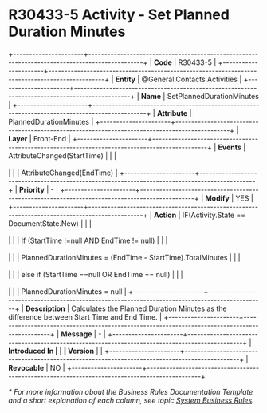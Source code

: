 ﻿---
erp.type: front-end-business-rule
erp.entity: General.Contacts.Activities
---

# R30433-5 Activity - Set Planned Duration Minutes
+----------------------+-----------------------------------------------------------------------------------------------+
| **Code**             | R30433-5                                                                                      |
+----------------------+-----------------------------------------------------------------------------------------------+
| **Entity**           | @General.Contacts.Activities                                                                  |
+----------------------+-----------------------------------------------------------------------------------------------+
| **Name**             | SetPlannedDurationMinutes                                                                     |
+----------------------+-----------------------------------------------------------------------------------------------+
| **Attribute**        | PlannedDurationMinutes                                                                        |
+----------------------+-----------------------------------------------------------------------------------------------+
| **Layer**            | Front-End                                                                                     |
+----------------------+-----------------------------------------------------------------------------------------------+
| **Events**           | AttributeChanged(StartTime)                                                                   |
|                      | <br/><br/>                                                                                    |
|                      | AttributeChanged(EndTime)                                                                     |
+----------------------+-----------------------------------------------------------------------------------------------+
| **Priority**         | \-                                                                                            |
+----------------------+-----------------------------------------------------------------------------------------------+
| **Modify**           | YES                                                                                           |
+----------------------+-----------------------------------------------------------------------------------------------+
| **Action**           | IF(Activity.State == DocumentState.New)                                                       |
|                      | <br/><br/>                                                                                    |
|                      | If (StartTime !=null AND EndTime != null)                                                     |
|                      | <br/><br/>                                                                                    |
|                      | PlannedDurationMinutes = (EndTime - StartTime).TotalMinutes                                   |
|                      | <br/><br/>                                                                                    |
|                      | else if (StartTime ==null OR EndTime == null)                                                 |
|                      | <br/><br/>                                                                                    |
|                      | PlannedDurationMinutes = null                                                                 |
+----------------------+-----------------------------------------------------------------------------------------------+
| **Description**      | Calculates the Planned Duration Minutes as the difference between Start Time and End Time.    |
+----------------------+-----------------------------------------------------------------------------------------------+
| **Message**          | \-                                                                                            |
+----------------------+-----------------------------------------------------------------------------------------------+
| **Introduced In      |                                                                                               |
| Version**            |                                                                                               |
+----------------------+-----------------------------------------------------------------------------------------------+
| **Revocable**        | NO                                                                                            |
+----------------------+-----------------------------------------------------------------------------------------------+

*\* For more information about the Business Rules Documentation Template and a short explanation of each column, see
topic [System Business Rules](../templates/template-description-system-business-rules.md).*
